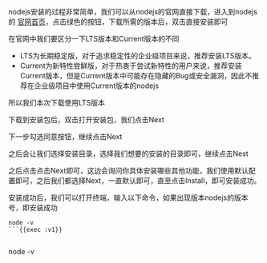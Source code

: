 nodejs安装的过程非常简单，我们可以从nodejs的官网直接下载，进入到nodejs的 [官网首页](https://nodejs.org/en)，点击绿色的按钮，下载所需的版本后，双击直接安装即可

在官网中我们要区分一下LTS版本和Current版本的不同

* LTS为长期稳定版，对于追求稳定性的企业级项目来说，推荐安装LTS版本。
* Current为新特性尝鲜版，对于热衷于尝试新特性的用户来说，推荐安装Current版本，但是Current版本中可能存在隐藏的Bug或安全漏洞，因此不推荐在企业级项目中使用Current版本的nodejs

所以我们本次下载使用LTS版本

下载到安装包后，双击打开安装包，我们点击Next

下一步勾选同意按钮，继续点击Next

之后会让我们选择安装目录，选择我们想要的安装的目录即可，继续点击Nest


之后点击点击Next即可，这边会询问你具体安装哪些其他功能，我们使用默认配置即可，之后我们都选择Next，一直默认即可，直至点击Install，即可安装成功。

安装成功后，我们可以打开终端，输入以下命令，如果出现版本nodejs的版本号，即安装成功


```
node -v
```{{exec :v1}}


```
node -v
```{{validate :v1}}




